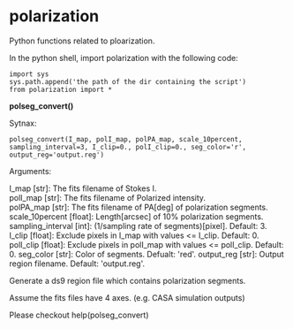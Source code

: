 # polarization
Python functions related to ploarization.

In the python shell, import polarization with the following code:  

    import sys
    sys.path.append('the path of the dir containing the script')
    from polarization import *

**polseg_convert()**

Sytnax:

    polseg_convert(I_map, polI_map, polPA_map, scale_10percent, sampling_interval=3, I_clip=0., polI_clip=0., seg_color='r', output_reg='output.reg')

Arguments:

I_map             [str]: The fits filename of Stokes I.    
polI_map          [str]: The fits filename of Polarized intensity.    
polPA_map         [str]: The fits filename of PA[deg] of polarization segments.    
scale_10percent [float]: Length[arcsec] of 10% polarization segments.    
sampling_interval [int]: (1/sampling rate of segments)[pixel]. Default: 3.
I_clip          [float]: Exclude pixels in I_map with values <= I_clip. Default: 0.
polI_clip       [float]: Exclude pixels in polI_map with values <= polI_clip. Default: 0.
seg_color         [str]: Color of segments. Defualt: 'red'.
output_reg        [str]: Output region filename. Default: 'output.reg'.

Generate a ds9 region file which contains polarization segments.

Assume the fits files have 4 axes. (e.g. CASA simulation outputs)

Please checkout help(polseg_convert)

